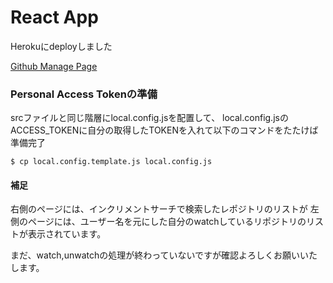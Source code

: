 # React App

Herokuにdeployしました

[Github Manage Page](https://fast-anchorage-30086.herokuapp.com/)

### Personal Access Tokenの準備

srcファイルと同じ階層にlocal.config.jsを配置して、
local.config.jsのACCESS_TOKENに自分の取得したTOKENを入れて以下のコマンドをたたけば準備完了

```
$ cp local.config.template.js local.config.js
```

#### 補足

右側のページには、インクリメントサーチで検索したレポジトリのリストが
左側のページには、ユーザー名を元にした自分のwatchしているリポジトリのリストが表示されています。

まだ、watch,unwatchの処理が終わっていないですが確認よろしくお願いいたします。
